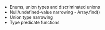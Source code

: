 - Enums, union types and discriminated unions
- Null/undefined-value narrowing - Array.find()
- Union type narrowing
- Type predicate functions  



